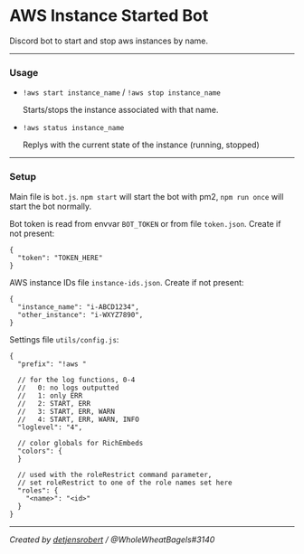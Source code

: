 # AWS Instance Started Bot

Discord bot to start and stop aws instances by name.

------------

### Usage
- `!aws start instance_name` / `!aws stop instance_name`

	Starts/stops the instance associated with that name.
    
- `!aws status instance_name`

    Replys with the current state of the instance (running, stopped)

------------

### Setup
Main file is `bot.js`.  `npm start` will start the bot with pm2, `npm run once` will start the bot normally.

Bot token is read from envvar `BOT_TOKEN` or from file `token.json`. Create if not present:
```
{
  "token": "TOKEN_HERE"
}
```

AWS instance IDs file `instance-ids.json`. Create if not present:
```
{
  "instance_name": "i-ABCD1234",
  "other_instance": "i-WXYZ7890",
}
```

Settings file `utils/config.js`:
```
{
  "prefix": "!aws "
  
  // for the log functions, 0-4
  //   0: no logs outputted
  //   1: only ERR
  //   2: START, ERR
  //   3: START, ERR, WARN
  //   4: START, ERR, WARN, INFO
  "loglevel": "4",
  
  // color globals for RichEmbeds
  "colors": {
  }
  
  // used with the roleRestrict command parameter,
  // set roleRestrict to one of the role names set here
  "roles": {
    "<name>": "<id>"
  }
}
```

------------

*Created by [detjensrobert](https://github.com/detjensrobert/aws-instances-bot) / @WholeWheatBagels#3140*

